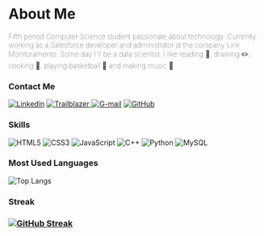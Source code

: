 <h1>About Me</h1>

<p style="font-weight: 1;">Fifth period Computer Science student passionate about technology. Currently working as a Salesforce developer and administrator at the company Link Monitoramento. Some day I'll be a data scientist. I like reading 📖, drawing ✏️, cooking 🍲, playing basketball 🏀 and making music 🎵</p>

<h3>Contact Me</h3>

[![Linkedin](https://img.shields.io/badge/-LinkedIn-AB64FF?style=for-the-badge&logo=linkedin&logoColor=white)](https://www.linkedin.com/in/cauan-vital-andr%C3%A9-82573b228/)
[![Trailblazer](https://img.shields.io/badge/TRAILBLAZER-CCFF33?style=for-the-badge&logo=salesforce&logoColor=505050)
](https://www.salesforce.com/trailblazer/cauanvitalandre)
[![G-mail](https://img.shields.io/badge/-Email-AB64FF?style=for-the-badge&logo=gmail&logoColor=white)](mailto:cauanvital74@gmail.com)
[![GitHub](https://img.shields.io/badge/GitHub-CCFF33?style=for-the-badge&logo=github&logoColor=505050)](https://github.com/cauanvital)

<h3>Skills</h3>

![HTML5](https://img.shields.io/badge/HTML5-CCFF33?style=for-the-badge&logo=html5&logoColor=gray)
![CSS3](https://img.shields.io/badge/CSS3-AB64FF?style=for-the-badge&logo=css3&logoColor=white)
![JavaScript](https://img.shields.io/badge/JavaScript-CCFF33?style=for-the-badge&logo=javascript&logoColor=gray)
![C++](https://img.shields.io/badge/C%2B%2B-AB64FF?style=for-the-badge&logo=c%2B%2B&logoColor=white)
![Python](https://img.shields.io/badge/python-CCFF33?style=for-the-badge&logo=python&logoColor=gray)
![MySQL](https://img.shields.io/badge/MySQL-AB64FF?style=for-the-badge&logo=mysql&logoColor=white)

<h3>Most Used Languages</h3>

![Top Langs](https://github-readme-stats-git-masterrstaa-rickstaa.vercel.app/api/top-langs/?username=cauanvital&bg_color=191919&border_color=FFF&title_color=AB64FF&text_color=FFF)

<h3>Streak<h3>

[![GitHub Streak](https://streak-stats.demolab.com?user=cauanvital&background=191919&stroke=FFFFFF&border=FFFFFF&ring=CCFF33&fire=AB64FF&currStreakNum=AB64FF&sideNums=CCFF33&currStreakLabel=AB64FF&sideLabels=AB64FF&dates=FFFFFF)](https://git.io/streak-stats)
